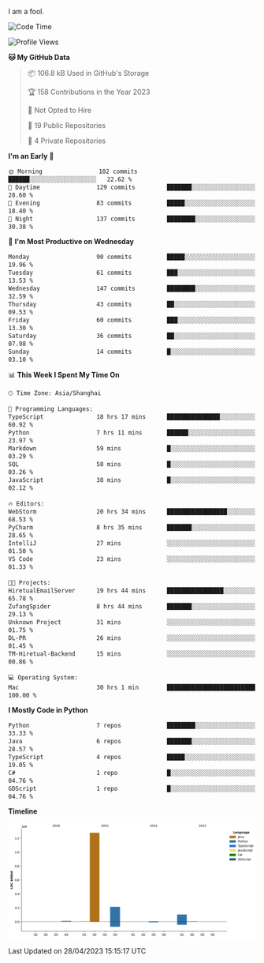 I am a fool.

<!--START_SECTION:waka-->
![Code Time](http://img.shields.io/badge/Code%20Time-366%20hrs%2034%20mins-blue)

![Profile Views](http://img.shields.io/badge/Profile%20Views-0-blue)

**🐱 My GitHub Data** 

> 📦 106.8 kB Used in GitHub's Storage 
 > 
> 🏆 158 Contributions in the Year 2023
 > 
> 🚫 Not Opted to Hire
 > 
> 📜 19 Public Repositories 
 > 
> 🔑 4 Private Repositories 
 > 
**I'm an Early 🐤** 

```text
🌞 Morning                102 commits         ██████░░░░░░░░░░░░░░░░░░░   22.62 % 
🌆 Daytime                129 commits         ███████░░░░░░░░░░░░░░░░░░   28.60 % 
🌃 Evening                83 commits          █████░░░░░░░░░░░░░░░░░░░░   18.40 % 
🌙 Night                  137 commits         ████████░░░░░░░░░░░░░░░░░   30.38 % 
```
📅 **I'm Most Productive on Wednesday** 

```text
Monday                   90 commits          █████░░░░░░░░░░░░░░░░░░░░   19.96 % 
Tuesday                  61 commits          ███░░░░░░░░░░░░░░░░░░░░░░   13.53 % 
Wednesday                147 commits         ████████░░░░░░░░░░░░░░░░░   32.59 % 
Thursday                 43 commits          ██░░░░░░░░░░░░░░░░░░░░░░░   09.53 % 
Friday                   60 commits          ███░░░░░░░░░░░░░░░░░░░░░░   13.30 % 
Saturday                 36 commits          ██░░░░░░░░░░░░░░░░░░░░░░░   07.98 % 
Sunday                   14 commits          █░░░░░░░░░░░░░░░░░░░░░░░░   03.10 % 
```


📊 **This Week I Spent My Time On** 

```text
🕑︎ Time Zone: Asia/Shanghai

💬 Programming Languages: 
TypeScript               18 hrs 17 mins      ███████████████░░░░░░░░░░   60.92 % 
Python                   7 hrs 11 mins       ██████░░░░░░░░░░░░░░░░░░░   23.97 % 
Markdown                 59 mins             █░░░░░░░░░░░░░░░░░░░░░░░░   03.29 % 
SQL                      58 mins             █░░░░░░░░░░░░░░░░░░░░░░░░   03.26 % 
JavaScript               38 mins             █░░░░░░░░░░░░░░░░░░░░░░░░   02.12 % 

🔥 Editors: 
WebStorm                 20 hrs 34 mins      █████████████████░░░░░░░░   68.53 % 
PyCharm                  8 hrs 35 mins       ███████░░░░░░░░░░░░░░░░░░   28.65 % 
IntelliJ                 27 mins             ░░░░░░░░░░░░░░░░░░░░░░░░░   01.50 % 
VS Code                  23 mins             ░░░░░░░░░░░░░░░░░░░░░░░░░   01.33 % 

🐱‍💻 Projects: 
HiretualEmailServer      19 hrs 44 mins      ████████████████░░░░░░░░░   65.78 % 
ZufangSpider             8 hrs 44 mins       ███████░░░░░░░░░░░░░░░░░░   29.13 % 
Unknown Project          31 mins             ░░░░░░░░░░░░░░░░░░░░░░░░░   01.75 % 
DL-PR                    26 mins             ░░░░░░░░░░░░░░░░░░░░░░░░░   01.45 % 
TM-Hiretual-Backend      15 mins             ░░░░░░░░░░░░░░░░░░░░░░░░░   00.86 % 

💻 Operating System: 
Mac                      30 hrs 1 min        █████████████████████████   100.00 % 
```

**I Mostly Code in Python** 

```text
Python                   7 repos             ████████░░░░░░░░░░░░░░░░░   33.33 % 
Java                     6 repos             ███████░░░░░░░░░░░░░░░░░░   28.57 % 
TypeScript               4 repos             █████░░░░░░░░░░░░░░░░░░░░   19.05 % 
C#                       1 repo              █░░░░░░░░░░░░░░░░░░░░░░░░   04.76 % 
GDScript                 1 repo              █░░░░░░░░░░░░░░░░░░░░░░░░   04.76 % 
```



**Timeline**

![Lines of Code chart](https://raw.githubusercontent.com/VeejaLiu/VeejaLiu/master/assets/bar_graph.png)


 Last Updated on 28/04/2023 15:15:17 UTC
<!--END_SECTION:waka-->

